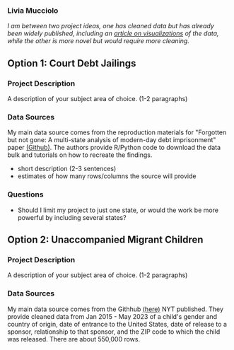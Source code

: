 ### Livia Mucciolo

*I am between two project ideas, one has cleaned data but has already been widely published, including an [article on visualizations](https://www.nytimes.com/interactive/2023/12/28/us/migrants-children-data.html) of the data, while the other is more novel but would require more cleaning.*

## Option 1: Court Debt Jailings

### Project Description 
A description of your subject area of choice. (1-2 paragraphs)

### Data Sources
My main data source comes from the reproduction materials for "Forgotten but not gone: A multi-state analysis of modern-day debt imprisonment" paper [(Github)](https://github.com/stanford-policylab/debt). The authors provide R/Python code to download the data bulk and tutorials on how to recreate the findings. 


* short description (2-3 sentences)
* estimates of how many rows/columns the source will provide

### Questions

* Should I limit my project to just one state, or would the work be more powerful by including several states?

## Option 2: Unaccompanied Migrant Children

### Project Description 
A description of your subject area of choice. (1-2 paragraphs)

### Data Sources
My main data source comes from the Githhub [(here)](https://github.com/nytimes/hhs-child-migrant-data) NYT published. They provide cleaned data from Jan 2015 - May 2023 of a child's gender and country of origin, date of entrance to the United States, date of release to a sponsor, relationship to that sponsor, and the ZIP code to which the child was released. There are about 550,000 rows. 

